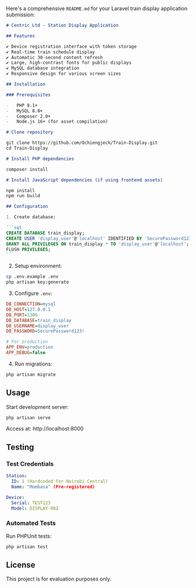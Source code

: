 Here's a comprehensive `README.md` for your Laravel train display application submission:

````markdown
# Centric Ltd - Station Display Application

## Features

✔ Device registration interface with token storage  
✔ Real-time train schedule display  
✔ Automatic 30-second content refresh  
✔ Large, high-contrast fonts for public displays  
✔ MySQL database integration  
✔ Responsive design for various screen sizes

## Installation

### Prerequisites

-   PHP 8.1+
-   MySQL 8.0+
-   Composer 2.0+
-   Node.js 16+ (for asset compilation)

# Clone repository

git clone https://github.com/Ochiengjeck/Train-Display.git
cd Train-Display

# Install PHP dependencies

composer install

# Install JavaScript dependencies (if using frontend assets)

npm install
npm run build

## Configuration

1. Create database:

```sql
CREATE DATABASE train_display;
CREATE USER 'display_user'@'localhost' IDENTIFIED BY 'SecurePassword123!';
GRANT ALL PRIVILEGES ON train_display.* TO 'display_user'@'localhost';
FLUSH PRIVILEGES;
```
````

2. Setup environment:

```bash
cp .env.example .env
php artisan key:generate
```

3. Configure `.env`:

```ini
DB_CONNECTION=mysql
DB_HOST=127.0.0.1
DB_PORT=3306
DB_DATABASE=train_display
DB_USERNAME=display_user
DB_PASSWORD=SecurePassword123!

# For production
APP_ENV=production
APP_DEBUG=false
```

4. Run migrations:

```bash
php artisan migrate
```

## Usage

Start development server:

```bash
php artisan serve
```

Access at: http://localhost:8000

## Testing

### Test Credentials

```yaml
Station:
  ID: 1 (Hardcoded for Nairobi Central)
  Name: "Mombasa" (Pre-registered)

Device:
  Serial: TEST123
  Model: DISPLAY-001
```

### Automated Tests

Run PHPUnit tests:

```bash
php artisan test
```

## License

This project is for evaluation purposes only.
